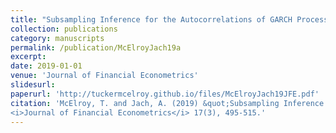```yaml
---
title: "Subsampling Inference for the Autocorrelations of GARCH Processes"
collection: publications
category: manuscripts
permalink: /publication/McElroyJach19a
excerpt: 
date: 2019-01-01
venue: 'Journal of Financial Econometrics'
slidesurl: 
paperurl: 'http://tuckermcelroy.github.io/files/McElroyJach19JFE.pdf'
citation: 'McElroy, T. and Jach, A. (2019) &quot;Subsampling Inference for the Autocorrelations of GARCH Processes.&quot;
<i>Journal of Financial Econometrics</i> 17(3), 495-515.'
---
```

